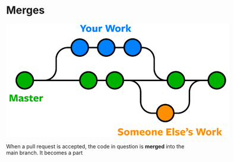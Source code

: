 # Merges

<img src = image.png style = "max-width:600px" />

When a pull request is accepted, the code in question is **merged** into the main branch. It becomes a part